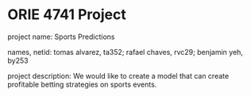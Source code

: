 # ORIE 4741 Project
project name: Sports Predictions

names, netid: tomas alvarez, ta352; rafael chaves, rvc29; benjamin yeh, by253

project description: We would like to create a model that can create profitable betting strategies on sports events.
